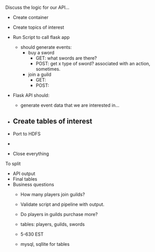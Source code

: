 Discuss the logic for our API...


- Create container


- Create topics of interest


- Run Script to call flask app
    - should generate events:
        - buy a sword
            - GET: what swords are there?
            - POST: get x type of sword? associated with an action, sometimes.
        - join a guild
            - GET:
            - POST:
        

- Flask API should:
    - generate event data that we are interested in...


- Create tables of interest
    - 


- Port to HDFS

- 


- Close everything


To split
- API output
- Final tables
- Business questions
    - How many players join guilds?
    - Validate script and pipeline with output.
    - Do players in guilds purchase more?
    
    - tables: players, guilds, swords
    
    - 5-630 EST
    - mysql, sqllite for tables